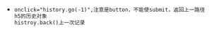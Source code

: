 - ```html
  onclick="history.go(-1)",注意是button，不能使submit，返回上一路径
  h5的历史对象
  histroy.back()上一次记录
  ```

  


